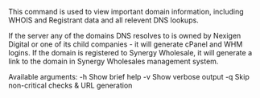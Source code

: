 This command is used to view important domain information, including WHOIS and Registrant data and all relevent DNS lookups.

If the server any of the domains DNS resolves to is owned by Nexigen Digital or one of its child companies - it will generate cPanel and WHM logins.
If the domain is registered to Synergy Wholesale, it will generate a link to the domain in Synergy Wholesales management system.

Available arguments:
-h         Show brief help
-v         Show verbose output
-q         Skip non-critical checks & URL generation



